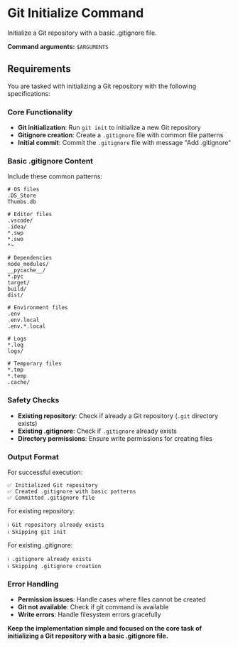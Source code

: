 # Git Initialize Command

Initialize a Git repository with a basic .gitignore file.

**Command arguments:** `$ARGUMENTS`

## Requirements

You are tasked with initializing a Git repository with the following specifications:

### Core Functionality
- **Git initialization**: Run `git init` to initialize a new Git repository
- **Gitignore creation**: Create a `.gitignore` file with common file patterns
- **Initial commit**: Commit the `.gitignore` file with message "Add .gitignore"

### Basic .gitignore Content
Include these common patterns:
```
# OS files
.DS_Store
Thumbs.db

# Editor files
.vscode/
.idea/
*.swp
*.swo
*~

# Dependencies
node_modules/
__pycache__/
*.pyc
target/
build/
dist/

# Environment files
.env
.env.local
.env.*.local

# Logs
*.log
logs/

# Temporary files
*.tmp
*.temp
.cache/
```

### Safety Checks
- **Existing repository**: Check if already a Git repository (`.git` directory exists)
- **Existing .gitignore**: Check if `.gitignore` already exists
- **Directory permissions**: Ensure write permissions for creating files

### Output Format
For successful execution:
```
✅ Initialized Git repository
✅ Created .gitignore with basic patterns
✅ Committed .gitignore file
```

For existing repository:
```
ℹ️ Git repository already exists
ℹ️ Skipping git init
```

For existing .gitignore:
```
ℹ️ .gitignore already exists
ℹ️ Skipping .gitignore creation
```

### Error Handling
- **Permission issues**: Handle cases where files cannot be created
- **Git not available**: Check if git command is available
- **Write errors**: Handle filesystem errors gracefully

**Keep the implementation simple and focused on the core task of initializing a Git repository with a basic .gitignore file.**